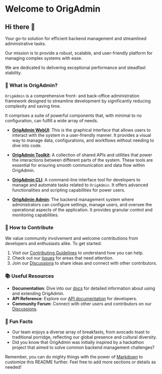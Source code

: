 # Welcome to OrigAdmin

## Hi there 👋

Your go-to solution for efficient backend management and streamlined administrative tasks.

Our mission is to provide a robust, scalable, and user-friendly platform for managing complex systems with ease.

We are dedicated to delivering exceptional performance and steadfast stability.

### 🌟 What is OrigAdmin?

`OrigAdmin` is a comprehensive front- and back-office administration framework designed to streamline development by significantly reducing complexity and saving time.

It comprises a suite of powerful components that, with minimal to no configuration, can fulfill a wide array of needs.

- **[OrigAdmin WebUI](https://github.com/origadmin/webui)**: This is the graphical interface that allows users to interact with the system in a user-friendly manner. It provides a visual way to manage data, configurations, and workflows without needing to dive into code.

- **[OrigAdmin Toolkit](https://github.com/origadmin/toolkits)**: A collection of shared APIs and utilities that power the interactions between different parts of the system. These tools are essential for ensuring smooth communication and data flow within OrigAdmin.

- **[OrigAdmin CLI](https://github.com/origadmin/origen)**: A command-line interface tool for developers to manage and automate tasks related to `OrigAdmin`. It offers advanced functionalities and scripting capabilities for power users.

- **[OrigAdmin Admin](https://github.com/origadmin/admin)**: The backend management system where administrators can configure settings, manage users, and oversee the operational aspects of the application. It provides granular control and monitoring capabilities.

### 🤝 How to Contribute

We value community involvement and welcome contributions from developers and enthusiasts alike. To get started:

1. Visit our [Contributing Guidelines](CONTRIBUTING.md) to understand how you can help.
2. Check out our [Issues](https://github.com/origadmin/admin/issues) for areas that need attention.
3. Join our [Discussions](https://github.com/orgs/origadmin/discussions) to share ideas and connect with other contributors.

### 📚 Useful Resources

- **Documentation**: Dive into our [docs](https://github.com/origadmin/docs) for detailed information about using and extending OrigAdmin.
- **API Reference**: Explore our [API documentation](https://github.com/origadmin/api-docs) for developers.
- **Community Forum**: Connect with other users and contributors on our [Discussions](https://github.com/orgs/origadmin/discussions).

### 🍳 Fun Facts

- Our team enjoys a diverse array of breakfasts, from avocado toast to traditional porridge, reflecting our global presence and cultural diversity.
- Did you know that OrigAdmin was initially inspired by a hackathon project that aimed to solve common backend management challenges?

Remember, you can do mighty things with the power of [Markdown](https://docs.github.com/github/writing-on-github/getting-started-with-writing-and-formatting-on-github/basic-writing-and-formatting-syntax) to customize this README further. Feel free to add more sections or details as needed!
